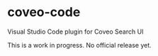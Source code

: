 # coveo-code

Visual Studio Code plugin for Coveo Search UI

This is a work in progress. No official release yet.